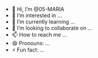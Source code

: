 - 👋 Hi, I’m @05-MARIA
- 👀 I’m interested in ...
- 🌱 I’m currently learning ...
- 💞️ I’m looking to collaborate on ...
- 📫 How to reach me ...
- 😄 Pronouns: ...
- ⚡ Fun fact: ...

<!---
05-MARIA/05-MARIA is a ✨ special ✨ repository because its `README.md` (this file) appears on your GitHub profile.
You can click the Preview link to take a look at your changes.
--->
